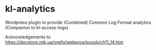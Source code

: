 # kl-analytics
Wordpress plugin to provide (Combined) Common Log Format analytics
(Companion to kl-access-logs)

Acknowledgements to https://docstore.mik.ua/orelly/webprog/pcook/ch11_14.htm



